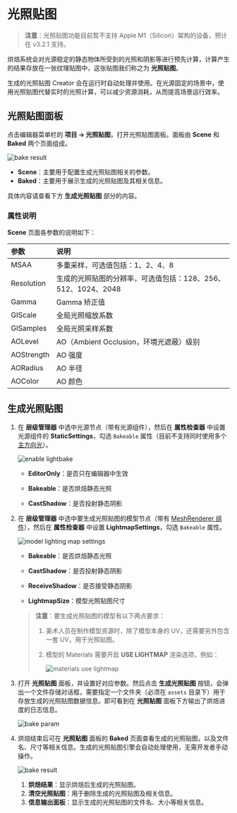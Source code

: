 # 光照贴图

> **注意**：光照贴图功能目前暂不支持 Apple M1（Silicon）架构的设备，预计在 v3.2.1 支持。

烘焙系统会对光源稳定的静态物体所受到的光照和阴影等进行预先计算，计算产生的结果存放在一张纹理贴图中，这张贴图我们称之为 **光照贴图**。

生成的光照贴图 Creator 会在运行时自动处理并使用。在光源固定的场景中，使用光照贴图代替实时的光照计算，可以减少资源消耗，从而提高场景运行效率。

## 光照贴图面板

点击编辑器菜单栏的 **项目 -> 光照贴图**，打开光照贴图面板。面板由 **Scene** 和 **Baked** 两个页面组成。

![bake result](./lightmap/lightmap-panel.png)

- **Scene**：主要用于配置生成光照贴图相关的参数。
- **Baked**：主要用于展示生成的光照贴图及其相关信息。

具体内容请查看下方 **生成光照贴图** 部分的内容。

### 属性说明

**Scene** 页面各参数的说明如下：

| 参数 | 说明 |
| :--- | :--- |
| MSAA | 多重采样，可选值包括：1、2、4、8 |
| Resolution | 生成的光照贴图的分辨率，可选值包括：128、256、512、1024、2048 |
| Gamma | Gamma 矫正值 |
| GIScale | 全局光照缩放系数 |
| GISamples | 全局光照采样系数 |
| AOLevel | AO（Ambient Occlusion，环境光遮蔽）级别 |
| AOStrength | AO 强度 |
| AORadius | AO 半径 |
| AOColor | AO 颜色 |

## 生成光照贴图

1. 在 **层级管理器** 中选中光源节点（带有光源组件），然后在 **属性检查器** 中设置光源组件的 **StaticSettings**，勾选 `Bakeable` 属性（目前不支持同时使用多个 [主方向光](./lightType/dir-light.md)）。

    ![enable lightbake](./lightmap/light-bakeable.png)

    - **EditorOnly**：是否只在编辑器中生效

    - **Bakeable**：是否烘焙静态光照

    - **CastShadow**：是否投射静态阴影

2. 在 **层级管理器** 中选中要生成光照贴图的模型节点（带有 [MeshRenderer 组件](./../../../engine/renderable/model-component.md)），然后在 **属性检查器** 中设置 **LightmapSettings**，勾选 `Bakeable` 属性。

    ![model lighting map settings](./lightmap/meshrenderer-bakeable.png)

    - **Bakeable**：是否烘焙静态光照

    - **CastShadow**：是否投射静态阴影

    - **ReceiveShadow**：是否接受静态阴影

    - **LightmapSize**：模型光照贴图尺寸

    > **注意**：要生成光照贴图的模型有以下两点要求：
    >
    > 1. 美术人员在制作模型资源时，除了模型本身的 UV，还需要另外包含一套 UV，用于光照贴图。
    >
    > 2. 模型的 Materials 需要开启 **USE LIGHTMAP** 渲染选项，例如：
    >
    >    ![materials use lightmap](./lightmap/materials.png)

3. 打开 **光照贴图** 面板，并设置好对应参数。然后点击 **生成光照贴图** 按钮，会弹出一个文件存储对话框，需要指定一个文件夹（必须在 `assets` 目录下）用于存放生成的光照贴图数据信息。即可看到在 **光照贴图** 面板下方输出了烘焙进度的日志信息。

    ![bake param](./lightmap/lightmap-generate.png)

4. 烘焙结束后可在 **光照贴图** 面板的 **Baked** 页面查看生成的光照贴图，以及文件名、尺寸等相关信息。生成的光照贴图引擎会自动处理使用，无需开发者手动操作。

    ![bake result](./lightmap/lightmap-result.png)

    1. **烘焙结果**：显示烘焙后生成的光照贴图。
    2. **清空光照贴图**：用于删除生成的光照贴图及相关信息。
    3. **信息输出面板**：显示生成的光照贴图的文件名、大小等相关信息。
